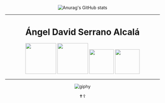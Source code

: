 <div align="center">

![Anurag's GitHub stats](https://github-readme-stats.vercel.app/api?username=David548K&show_icons=true&theme=transparent)
  
<hr>
  
<div align="center">  
<h1>Ángel David Serrano Alcalá</h1>
<img src="https://cdn.jsdelivr.net/gh/devicons/devicon/icons/html5/html5-original-wordmark.svg" width="100px" height="100px"/>
<img src="https://cdn.jsdelivr.net/gh/devicons/devicon/icons/css3/css3-original-wordmark.svg" width="100px" height="100px"/>
<img src="https://cdn.jsdelivr.net/gh/devicons/devicon/icons/javascript/javascript-original.svg" width="80px" height="80px"/>
<img src="https://cdn.jsdelivr.net/gh/devicons/devicon/icons/vscode/vscode-original.svg" width="80px" height="80px"/> 
</div>
  
<hr>
  
![giphy](https://github.com/David548K/David548K/assets/91225602/a184440c-d331-48f1-bc10-26d16036415f)
<p text-align="center">✝️☦️</p>
</div>
